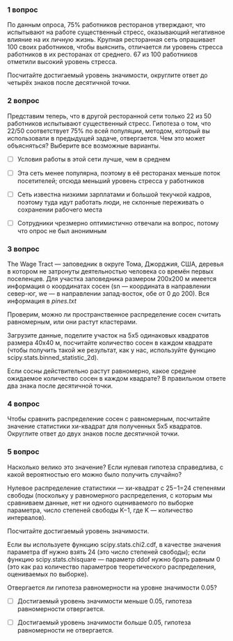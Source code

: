 ### 1 вопрос
По данным опроса, 75% работников ресторанов утверждают, что испытывают на работе существенный стресс, оказывающий негативное влияние на их личную жизнь. Крупная ресторанная сеть опрашивает 100 своих работников, чтобы выяснить, отличается ли уровень стресса работников в их ресторанах от среднего. 67 из 100 работников отметили высокий уровень стресса.

Посчитайте достигаемый уровень значимости, округлите ответ до четырёх знаков после десятичной точки.

### 2 вопрос
Представим теперь, что в другой ресторанной сети только 22 из 50 работников испытывают существенный стресс. Гипотеза о том, что 22/50 соответствует 75% по всей популяции, методом, который вы использовали в предыдущей задаче, отвергается. Чем это может объясняться? Выберите все возможные варианты.

- [ ] Условия работы в этой сети лучше, чем в среднем

- [ ] Эта сеть менее популярна, поэтому в её ресторанах меньше поток посетителей; отсюда меньший уровень стресса у работников

- [ ] Сеть известна низкими зарплатами и большой текучкой кадров, поэтому туда идут работать люди, не склонные переживать о сохранении рабочего места

- [ ] Сотрудники чрезмерно оптимистично отвечали на вопрос, потому что опрос не был анонимным

### 3 вопрос
The Wage Tract — заповедник в округе Тома, Джорджия, США, деревья в котором не затронуты деятельностью человека со времён первых поселенцев. Для участка заповедника размером 200х200 м имеется информация о координатах сосен (sn — координата в направлении север-юг, we — в направлении запад-восток, обе от 0 до 200). Вся информация в *pines.txt*

Проверим, можно ли пространственное распределение сосен считать равномерным, или они растут кластерами.

Загрузите данные, поделите участок на 5х5 одинаковых квадратов размера 40x40 м, посчитайте количество сосен в каждом квадрате (чтобы получить такой же результат, как у нас, используйте функцию scipy.stats.binned_statistic_2d).

Если сосны действительно растут равномерно, какое среднее ожидаемое количество сосен в каждом квадрате? В правильном ответе два знака после десятичной точки.

### 4 вопрос
Чтобы сравнить распределение сосен с равномерным, посчитайте значение статистики хи-квадрат для полученных 5х5 квадратов. Округлите ответ до двух знаков после десятичной точки.

### 5 вопрос
Насколько велико это значение? Если нулевая гипотеза справедлива, с какой вероятностью его можно было получить случайно?

Нулевое распределение статистики — хи-квадрат с 25−1=24 степенями свободы (поскольку у равномерного распределения, с которым мы сравниваем данные, нет ни одного оцениваемого по выборке параметра, число степеней свободы K−1, где K — количество интервалов).

Посчитайте достигаемый уровень значимости.

Если вы используете функцию scipy.stats.chi2.cdf, в качестве значения параметра df нужно взять 24 (это число степеней свободы); если функцию scipy.stats.chisquare — параметр ddof нужно брать равным 0 (это как раз количество параметров теоретического распределения, оцениваемых по выборке).

Отвергается ли гипотеза равномерности на уровне значимости 0.05?

- [ ] Достигаемый уровень значимости меньше 0.05, гипотеза равномерности отвергается.

- [ ] Достигаемый уровень значимости больше 0.05, гипотеза равномерности не отвергается.
